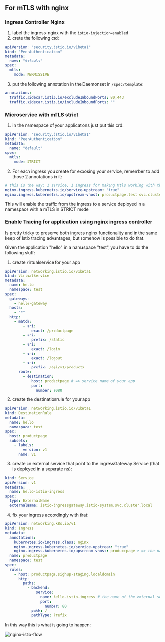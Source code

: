 ## For mTLS with nginx

### Ingress Controller Nginx

1. label the ingress-nginx with the `istio-injection=enabled`
2. crete the following crd:

```yaml
apiVersion: "security.istio.io/v1beta1"
kind: "PeerAuthentication"
metadata:
  name: "default"
spec:
  mtls:
    mode: PERMISSIVE
```

3. put the following annotation in the Daemonset in `/spec/template`:

```yaml
annotations:
  traffic.sidecar.istio.io/excludeInboundPorts: 80,443
  traffic.sidecar.istio.io/includeInboundPorts: ""
```

### Microservice with mTLS strict

1. in the namespace of your applications just put this crd:

```yaml
apiVersion: "security.istio.io/v1beta1"
kind: "PeerAuthentication"
metadata:
  name: "default"
spec:
  mtls:
    mode: STRICT
```

2. For each ingress you create for exposing your service, remember to add those 2 annotations in it:

```yaml
# this is the way: 1 service, 1 ingress for making Mtls working with the annotation above
nginx.ingress.kubernetes.io/service-upstream: "true"
nginx.ingress.kubernetes.io/upstream-vhost: productpage.test.svc.cluster.local
```

This will enable the traffic from the ingress to a service deployed in a namespace with a mTLS in STRICT mode

### Enable Tracing for application using nginx ingress controller

Is pretty tricky to preserve both ingress nginx functionality and in the same keep of Istio tracing advantages, but somehow is possible to do that.

Given the application "hello" in a namaspace "test", you have to do the following stuff:

1. create virtualservice for your app

```yaml
apiVersion: networking.istio.io/v1beta1
kind: VirtualService
metadata:
  name: hello
  namespace: test
spec:
  gateways:
    - hello-gateway
  hosts:
    - "*"
  http:
    - match:
        - uri:
            exact: /productpage
        - uri:
            prefix: /static
        - uri:
            exact: /login
        - uri:
            exact: /logout
        - uri:
            prefix: /api/v1/products
      route:
        - destination:
            host: productpage # => service name of your app
            port:
              number: 9080
```

2. create the destinationrule for your app

```yaml
apiVersion: networking.istio.io/v1beta1
kind: DestinationRule
metadata:
  name: hello
  namespace: test
spec:
  host: productpage
  subsets:
    - labels:
        version: v1
      name: v1
```

3. create an external service that point to the ingressGateway Service (that is deployed in a separate ns):

```yaml
kind: Service
apiVersion: v1
metadata:
  name: hello-istio-ingress
spec:
  type: ExternalName
  externalName: istio-ingressgateway.istio-system.svc.cluster.local
```

4. fix your ingress accordingly with that:

```yaml
apiVersion: networking.k8s.io/v1
kind: Ingress
metadata:
  annotations:
    kubernetes.io/ingress.class: nginx
    nginx.ingress.kubernetes.io/service-upstream: "true"
    nginx.ingress.kubernetes.io/upstream-vhost: productpage # => the name of the virtualservice that the ingressGateway is expecting to match
  name: productpage
  namespace: test
spec:
  rules:
    - host: productpage.sighup-staging.localdomain
      http:
        paths:
          - backend:
              service:
                name: hello-istio-ingress # the name of the external service that we did before
                port:
                  number: 80
            path: /
            pathType: Prefix
```

In this way this is what is going to happen:

![nginx-istio-flow](../docs/images/flow.png)
